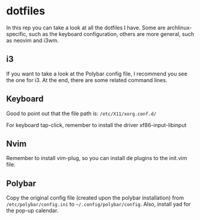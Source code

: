 # dotfiles

In this rep you can take a look at all the dotfiles I have. Some are archlinux-specific, such as the keyboard configuration, others are more general, such as neovim and i3wm.

## i3

If you want to take a look at the Polybar config file, I recommend you see the one for i3. At the end, there are some related command lines.

## Keyboard

Good to point out that the file path is: `/etc/X11/xorg.conf.d/`

For keyboard tap-click, remember to install the driver xf86-input-libinput

## Nvim

Remember to install vim-plug, so you can install de plugins to the init.vim file.


## Polybar

Copy the original config file (created upon the polybar installation) from `/etc/polybar/config.ini` to `~/.config/polybar/config`.
Also, install yad for the pop-up calendar.
